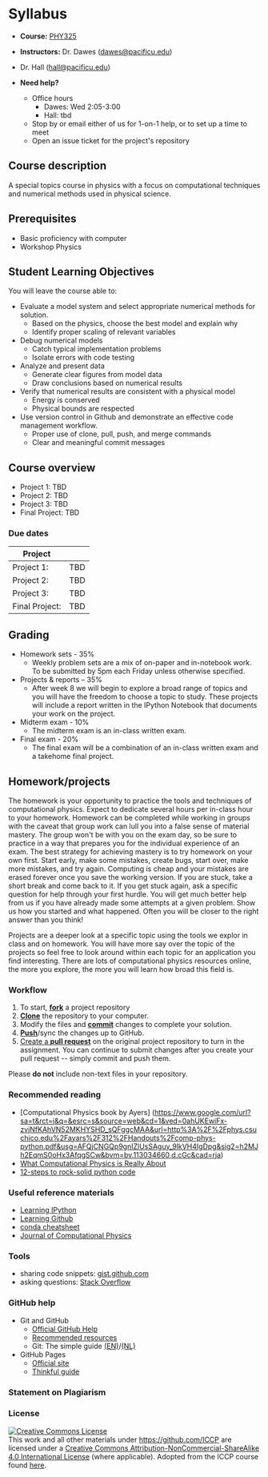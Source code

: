 # Syllabus

* **Course:** [PHY325](http://physics325.github.io/)
* **Instructors:** Dr. Dawes ([dawes@pacificu.edu](mailto:dawes@pacificu.edu))
* Dr. Hall ([hall@pacificu.edu](mailto:hall@pacificu.edu))

* **Need help?**
  * Office hours
    * Dawes: Wed 2:05-3:00
    * Hall: tbd
  * Stop by or email either of us for 1-on-1 help, or to set up a time to meet
  * Open an issue ticket for the project's repository

## Course description
A special topics course in physics with a focus on computational techniques and numerical methods used in physical science.

## Prerequisites

* Basic proficiency with computer
* Workshop Physics

## Student Learning Objectives

You will leave the course able to:

  * Evaluate a model system and select appropriate numerical methods for solution.
    * Based on the physics, choose the best model and explain why
    * Identify proper scaling of relevant variables
  * Debug numerical models
    * Catch typical implementation problems
    * Isolate errors with code testing
  * Analyze and present data
    * Generate clear figures from model data
    * Draw conclusions based on numerical results
  * Verify that numerical results are consistent with a physical model
    * Energy is conserved
    * Physical bounds are respected
  * Use version control in Github and demonstrate an effective code management workflow.
    * Proper use of clone, pull, push, and merge commands
    * Clear and meaningful commit messages

## Course overview

* Project 1: TBD
* Project 2: TBD
* Project 3: TBD
* Final Project: TBD

### Due dates
| Project    |      |
|------------|------|
| Project 1: | TBD  |
| Project 2: | TBD  |
| Project 3: | TBD  |
| Final Project: | TBD  |

## Grading

* Homework sets - 35%
  * Weekly problem sets are a mix of on-paper and in-notebook work. To be submitted by 5pm each Friday unless otherwise specified.
* Projects & reports – 35%
  * After week 8 we will begin to explore a broad range of topics and you will have the freedom to choose a topic to study. These projects will include a report written in the IPython Notebook that documents your work on the project.
* Midterm exam - 10%
  * The midterm exam is an in-class written exam.
* Final exam - 20%
  * The final exam will be a combination of an in-class written exam and a takehome final project.

## Homework/projects
The homework is your opportunity to practice the tools and techniques of computational physics. Expect to dedicate several hours per in-class hour to your homework. Homework can be completed while working in groups with the caveat that group work can lull you into a false sense of material mastery. The group won't be with you on the exam day, so be sure to practice in a way that prepares you for the individual experience of an exam. The best strategy for achieving mastery is to try homework on your own first. Start early, make some mistakes, create bugs, start over, make more mistakes, and try again. Computing is cheap and your mistakes are erased forever once you save the working version. If you are stuck, take a short break and come back to it. If you get stuck again, ask a specific question for help through your first hurdle. You will get much better help from us if you have already made some attempts at a given problem. Show us how you started and what happened. Often you will be closer to the right answer than you think!

Projects are a deeper look at a specific topic using the tools we explor in class and on homework. You will have more say over the topic of the projects so feel free to look around within each topic for an application you find interesting. There are lots of computational physics resources online, the more you explore, the more you will learn how broad this field is.

### Workflow

1. To start, [**fork**](https://guides.github.com/activities/forking/) a project repository
2. [**Clone**](http://gitref.org/creating/#clone) the repository to your computer.
3. Modify the files and [**commit**](http://gitref.org/basic/#commit) changes to complete your solution.
4. [**Push**](http://gitref.org/remotes/#push)/sync the changes up to GitHub.
5. [Create a **pull request**](https://help.github.com/articles/creating-a-pull-request) on the original project repository to turn in the assignment. You can continue to submit changes after you create your pull request -- simply commit and push them.

Please **do not** include non-text files in your repository.

### Recommended reading
* [Computational Physics book by Ayers] (https://www.google.com/url?sa=t&rct=j&q=&esrc=s&source=web&cd=1&ved=0ahUKEwiFx-zvjNfKAhVN52MKHYSHD_sQFggcMAA&url=http%3A%2F%2Fphys.csuchico.edu%2Fayars%2F312%2FHandouts%2Fcomp-phys-python.pdf&usg=AFQjCNGQp9gnIZlUsSAguy_9lkVH4IgDpg&sig2=h2MJh2EqmS0oHx3AfqgSCw&bvm=bv.113034660,d.cGc&cad=rja)
* [What Computational Physics is Really About](http://www.wired.com/2015/11/what-computational-physics-is-really-about/)
* [12-steps to rock-solid python code](http://www.davidketcheson.info/2015/05/10/rock_solid_code.html)

### Useful reference materials
* [Learning IPython](http://site.ebrary.com.proxy.lib.pacificu.edu:2048/lib/pacificulib/detail.action?docID=10695775)
* [Learning Github](https://help.github.com/articles/good-resources-for-learning-git-and-github/)
* [conda cheatsheet](http://conda.pydata.org/docs/_downloads/conda-cheatsheet.pdf)
* [Journal of Computational Physics](http://www.sciencedirect.com/science/journal/00219991)

### Tools

* sharing code snippets: [gist.github.com](https://gist.github.com/)
* asking questions: [Stack Overflow](http://stackoverflow.com/)

### GitHub help

* Git and GitHub
    * [Official GitHub Help](https://help.github.com/)
    * [Recommended resources](https://help.github.com/articles/what-**are**-other-good-resources-for-learning-git-and-github)
    * Git: The simple guide [(EN)](http://rogerdudler.github.io/git-guide/)/[(NL)](http://rogerdudler.github.io/git-guide/index.nl.html)
* GitHub Pages
    * [Official site](http://pages.github.com/)
    * [Thinkful guide](http://www.thinkful.com/learn/a-guide-to-using-github-pages/)


### Statement on Plagiarism

### License

<a rel="license" href="http://creativecommons.org/licenses/by-nc-sa/4.0/"><img alt="Creative Commons License" style="border-width:0" src="https://i.creativecommons.org/l/by-nc-sa/4.0/88x31.png" /></a><br />This work and all other materials under https://github.com/ICCP are licensed under a <a rel="license" href="http://creativecommons.org/licenses/by-nc-sa/4.0/">Creative Commons Attribution-NonCommercial-ShareAlike 4.0 International License</a> (where applicable). Adopted from the ICCP course found [here](https://github.com/ICCP).
